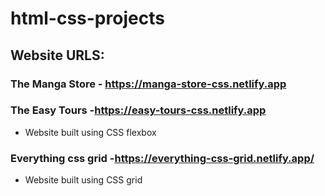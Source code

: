 # html-css-projects

## Website URLS:
### The Manga Store - https://manga-store-css.netlify.app
### The Easy Tours -https://easy-tours-css.netlify.app
  - Website built using CSS flexbox

### Everything css grid -https://everything-css-grid.netlify.app/
  - Website built using CSS grid
